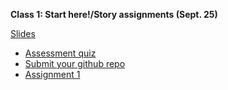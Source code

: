 **Class 1: Start here!/Story assignments (Sept. 25)**

[Slides](https://docs.google.com/presentation/d/189WSpJREYnhgygm4swfmuNTRvlpAqSwYtCrWPu2JK8Y/edit)

* [Assessment quiz](https://docs.google.com/forms/d/e/1FAIpQLSffx9wWR8lH7PrLpM0WPCqq0kTN8US1xuoQLeCCvNPkxrz0yw/viewform)
* [Submit your github repo](https://docs.google.com/forms/d/e/1FAIpQLScIAfWHr8d6qS3heYwbPkHwZcyKzVT-ztaowKgXuS4Ty9UjUA/viewform)
* [Assignment 1](assignments/assignment1.md) 